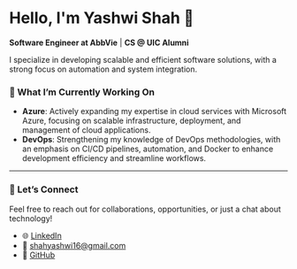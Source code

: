 # Hello, I'm Yashwi Shah 👋

**Software Engineer at AbbVie** | **CS @ UIC Alumni**

I specialize in developing scalable and efficient software solutions, with a strong focus on automation and system integration.


### 🚀 What I’m Currently Working On

- **Azure**: Actively expanding my expertise in cloud services with Microsoft Azure, focusing on scalable infrastructure, deployment, and management of cloud applications.
- **DevOps**: Strengthening my knowledge of DevOps methodologies, with an emphasis on CI/CD pipelines, automation, and Docker to enhance development efficiency and streamline workflows.

---

### 💬 Let’s Connect

Feel free to reach out for collaborations, opportunities, or just a chat about technology!
- 🌐 [LinkedIn](https://linkedin.com/in/yashwishah)  
- 📧 [shahyashwi16@gmail.com](mailto:shahyashwi16@gmail.com)  
- 💼 [GitHub](https://github.com/yshah33)

